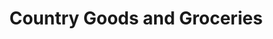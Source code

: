 ---
title: "Country Goods and Groceries"
url: /east-wakefield/country-goods-and-groceries/
shop: convenience
---